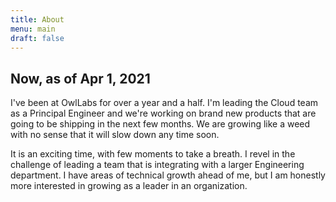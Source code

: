 ```yaml
---
title: About
menu: main
draft: false
---
```

## **Now, as of Apr 1, 2021**

I've been at OwlLabs for over a year and a half. I'm leading the Cloud team as a Principal Engineer and we're working on brand new products that are going to be shipping in the next few months. We are growing like a weed with no sense that it will slow down any time soon.

It is an exciting time, with few moments to take a breath. I revel in the challenge of leading a team that is integrating with a larger Engineering department. I have areas of technical growth ahead of me, but I am honestly more interested in growing as a leader in an organization.
